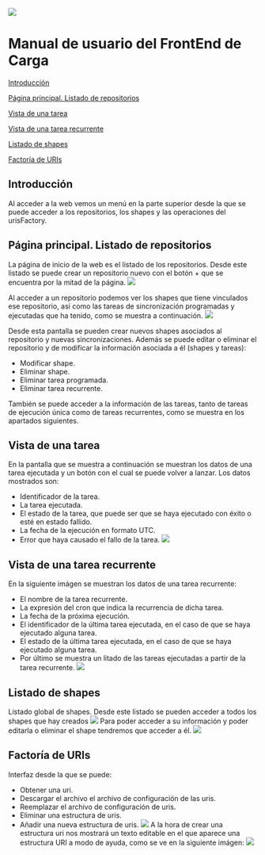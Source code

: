 ![](../Docs/media/CabeceraDocumentosMD.png)
 
# Manual de usuario del FrontEnd de Carga

[Introducción](#introduccion)

[Página principal. Listado de repositorios](#página-principal-listado-de-repositorios)

[Vista de una tarea](#vista-de-una-tarea)

[Vista de una tarea recurrente](#vista-de-una-tarea-recurrente)

[Listado de shapes](#listado-de-shapes)

[Factoría de URIs](#factoria-de-uris)

Introducción
------------

Al acceder a la web vemos un menú en la parte superior desde la que se puede acceder
a los repositorios, los shapes y las operaciones del urisFactory.

Página principal. Listado de repositorios
-----------------------------------------

La página de inicio de la web es el listado de los repositorios. Desde este listado se
puede crear un repositorio nuevo con el botón + que se encuentra por la mitad 
de la página. 
![](img/repositorios.png)

Al acceder a un repositorio podemos ver los shapes que tiene vinculados ese repositorio, 
así como las tareas de sincronización programadas y ejecutadas que ha tenido, 
como se muestra a continuación. 
![](img/repositorio.png)

Desde esta pantalla se pueden crear nuevos shapes asociados al repositorio y nuevas 
sincronizaciones. Además se puede editar o eliminar el repositorio y de modificar la
información asociada a él (shapes y tareas):
 - Modificar shape.
 - Eliminar shape.
 - Eliminar tarea programada.
 - Eliminar tarea recurrente.

También se puede acceder a la información de las tareas, tanto de tareas de ejecución
única como de tareas recurrentes, como se muestra en los apartados siguientes.

Vista de una tarea
------------------

En la pantalla que se muestra a continuación se muestran los datos de una tarea ejecutada
y un botón con el cual se puede volver a lanzar. Los datos mostrados son:
 - Identificador de la tarea.
 - La tarea ejecutada.
 - El estado de la tarea, que puede ser que se haya ejecutado con éxito o esté en estado fallido.
 - La fecha de la ejecución en formato UTC.
 - Error que haya causado el fallo de la tarea.
![](img/JobFailDetails.png)

Vista de una tarea recurrente
-----------------------------

En la siguiente imágen se muestran los datos de una tarea recurrente:
 - El nombre de la tarea recurrente.
 - La expresión del cron que indica la recurrencia de dicha tarea.
 - La fecha de la próxima ejecución.
 - El identificador de la última tarea ejecutada, en el caso de que se haya ejecutado alguna tarea.
 - El estado de la última tarea ejecutada, en el caso de que se haya ejecutado alguna tarea.
 - Por último se muestra un litado de las tareas ejecutadas a partir de la tarea recurrente.
![](img/RecurringJobDetails.png)

Listado de shapes
-----------------

Listado global de shapes. Desde este listado se pueden acceder a todos los shapes que hay creados
![](img/shapes.png)
Para poder acceder a su información y poder editarla o eliminar el shape tendremos que acceder a él.
![](img/shape.png)

Factoría de URIs
----------------

Interfaz desde la que se puede:
 - Obtener una uri.
 - Descargar el archivo el archivo de configuración de las uris.
 - Reemplazar el archivo de configuración de uris.
 - Eliminar una estructura de uris.
 - Añadir una nueva estructura de uris.
 ![](img/urisFactory.png)
 A la hora de crear una estructura uri nos mostrará un texto editable en el que aparece una
 estructura URI a modo de ayuda, como se ve en la siguiente imágen:
![](img/AddUriStructure.png)
